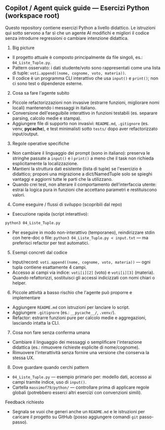 ## Copilot / Agent quick guide — Esercizi Python (workspace root)

Questo repository contiene esercizi Python a livello didattico. Le istruzioni qui sotto servono a far sì che un agente AI modifichi e migliori il codice senza introdurre regressioni o cambiare intenzione didattica.

1) Big picture
- Il progetto attuale è composto principalmente da file singoli, es.: `04_Liste_Tuple.py`.
- Pattern osservato: i dati studente/voto sono rappresentati come una lista di tuple: `voti.append((nome, cognome, voto, materia))`.
- Il codice è un programma CLI interattivo che usa `input()` e `print()`; non ci sono test o dipendenze esterne.

2) Cosa sa fare l'agente subito
- Piccole refactorizzazioni non invasive (estrarre funzioni, migliorare nomi locali) mantenendo i messaggi in italiano.
- Conversione dell'eseguibile interattivo in funzioni testabili (es. separare parsing, calcolo medie e stampa).
- Aggiungere file di supporto non invasivi: `README.md`, `.gitignore` (es. venv, __pycache__), e test minimalisti sotto `tests/` dopo aver refactorizzato input/output.

3) Regole operative specifiche
- Non cambiare il linguaggio dei prompt (sono in italiano): preserva le stringhe passate a `input()` e i `print()` a meno che il task non richieda esplicitamente la localizzazione.
- Mantieni la struttura dati esistente (lista di tuple) se l'esercizio è didattico; proponi una migrazione a dict/NamedTuple solo se spieghi vantaggi e aggiorni tutte le parti che la utilizzano.
- Quando crei test, non alterare il comportamento dell'interfaccia utente: estrai la logica pura in funzioni che accettano parametri e restituiscono valori.

4) Come eseguire / flussi di sviluppo (scopribili dal repo)
- Esecuzione rapida (script interattivo):
```bash
python3 04_Liste_Tuple.py
```
- Per eseguire in modo non-interattivo (temporaneo), reindirizzare stdin con here-doc o file: `python3 04_Liste_Tuple.py < input.txt` — ma preferisci refactor per test automatici.

5) Esempi concreti dal codice
- Input/record: `voti.append((nome, cognome, voto, materia))` — ogni tupla contiene esattamente 4 campi.
- Accesso ai campi via indice: `voti[i][2]` (voto) e `voti[i][3]` (materia). Quando refattorizzi, sostituisci gli accessi indicizzati con nomi chiari o helper.

6) Piccole attività a basso rischio che l'agente può proporre e implementare
- Aggiungere `README.md` con istruzioni per lanciare lo script.
- Aggiungere `.gitignore` (es.: `__pycache__/`, `.venv/`).
- Refactor: estrarre funzioni pure per calcolo medie e aggregazioni, lasciando intatta la CLI.

7) Cosa non fare senza conferma umana
- Cambiare il linguaggio dei messaggi o semplificare l'interazione didattica (es.: rimuovere richieste esplicite di nome/cognome).
- Rimuovere l'interattività senza fornire una versione che conserva la stessa UX.

8) Dove guardare quando cerchi pattern
- `04_Liste_Tuple.py` — esempio primario per: modello dati, accesso ai campi tramite indice, uso di `input()`.
- Cartella `massimof79/python/` — controllare prima di applicare regole globali (potrebbero esserci altri esercizi con convenzioni simili).

Feedback richiesto
- Segnala se vuoi che generi anche un `README.md` e le istruzioni per caricare il progetto su GitHub (posso aggiungere comandi `git` passo-passo).
